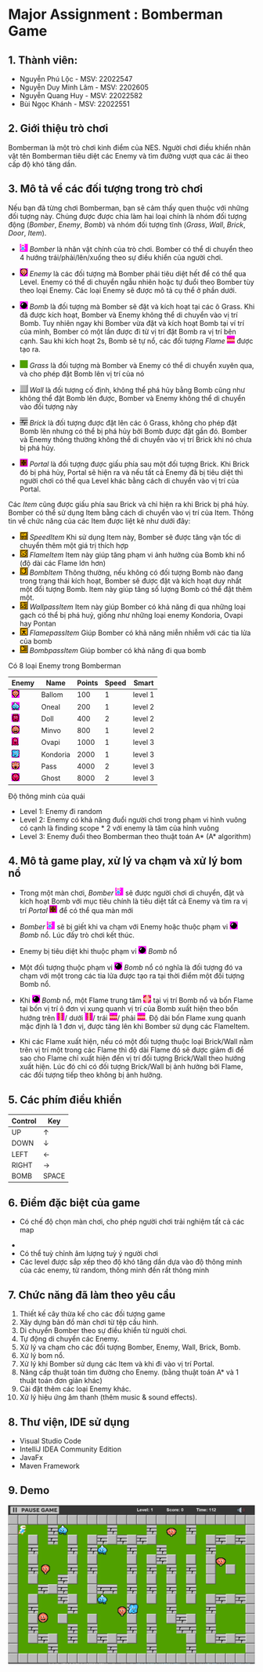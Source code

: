# Major Assignment : Bomberman Game
## 1. Thành viên: 
 - Nguyễn Phú Lộc - MSV: 22022547
 - Nguyễn Duy Minh Lâm - MSV: 2202605
 - Nguyễn Quang Huy - MSV: 22022582
 - Bùi Ngọc Khánh - MSV: 22022551

## 2. Giới thiệu trò chơi
 Bomberman là một trò chơi kinh điểm của NES. Người chơi điều khiển nhân vật tên Bomberman tiêu diệt các Enemy và tìm đường vượt qua các ải theo cấp độ khó tăng dần.
## 3. Mô tả về các đối tượng trong trò chơi
Nếu bạn đã từng chơi Bomberman, bạn sẽ cảm thấy quen thuộc với những đối tượng này. Chúng được được chia làm hai loại chính là nhóm đối tượng động (*Bomber*, *Enemy*, *Bomb*) và nhóm đối tượng tĩnh (*Grass*, *Wall*, *Brick*, *Door*, *Item*).
- ![](BombermanGame/src/res/sprites/player_down.png) *Bomber* là nhân vật chính của trò chơi. Bomber có thể di chuyển theo 4 hướng trái/phải/lên/xuống theo sự điều khiển của người chơi.
- ![](BombermanGame/src/res/sprites/balloom_left1.png) *Enemy* là các đối tượng mà Bomber phải tiêu diệt hết để có thể qua Level. Enemy có thể di chuyển ngẫu nhiên hoặc tự đuổi theo Bomber tùy theo loại Enemy. Các loại Enemy sẽ được mô tả cụ thể ở phần dưới.
- ![](BombermanGame/src/res/sprites/bomb.png) *Bomb* là đối tượng mà Bomber sẽ đặt và kích hoạt tại các ô Grass. Khi đã được kích hoạt, Bomber và Enemy không thể di chuyển vào vị trí Bomb. Tuy nhiên ngay khi Bomber vừa đặt và kích hoạt Bomb tại ví trí của mình, Bomber có một lần được đi từ vị trí đặt Bomb ra vị trí bên cạnh. Sau khi kích hoạt 2s, Bomb sẽ tự nổ, các đối tượng *Flame* ![](BombermanGame/src/res/sprites/explosion_horizontal.png) được tạo ra.


- ![](BombermanGame/src/res/sprites/grass.png) *Grass* là đối tượng mà Bomber và Enemy có thể di chuyển xuyên qua, và cho phép đặt Bomb lên vị trí của nó
- ![](BombermanGame/src/res/sprites/wall.png) *Wall* là đối tượng cố định, không thể phá hủy bằng Bomb cũng như không thể đặt Bomb lên được, Bomber và Enemy không thể di chuyển vào đối tượng này
- ![](BombermanGame/src/res/sprites/brick.png) *Brick* là đối tượng được đặt lên các ô Grass, không cho phép đặt Bomb lên nhưng có thể bị phá hủy bởi Bomb được đặt gần đó. Bomber và Enemy thông thường không thể di chuyển vào vị trí Brick khi nó chưa bị phá hủy.


- ![](BombermanGame/src/res/sprites/portal.png) *Portal* là đối tượng được giấu phía sau một đối tượng Brick. Khi Brick đó bị phá hủy, Portal sẽ hiện ra và nếu tất cả Enemy đã bị tiêu diệt thì người chơi có thể qua Level khác bằng cách di chuyển vào vị trí của Portal.

Các *Item* cũng được giấu phía sau Brick và chỉ hiện ra khi Brick bị phá hủy. Bomber có thể sử dụng Item bằng cách di chuyển vào vị trí của Item. Thông tin về chức năng của các Item được liệt kê như dưới đây:
- ![](BombermanGame/src/res/sprites/powerup_speed.png) *SpeedItem* Khi sử dụng Item này, Bomber sẽ được tăng vận tốc di chuyển thêm một giá trị thích hợp
- ![](BombermanGame/src/res/sprites/powerup_flames.png) *FlameItem* Item này giúp tăng phạm vi ảnh hưởng của Bomb khi nổ (độ dài các Flame lớn hơn)
- ![](BombermanGame/src/res/sprites/powerup_bombs.png) *BombItem* Thông thường, nếu không có đối tượng Bomb nào đang trong trạng thái kích hoạt, Bomber sẽ được đặt và kích hoạt duy nhất một đối tượng Bomb. Item này giúp tăng số lượng Bomb có thể đặt thêm một.
- ![](BombermanGame/src/res/sprites/powerup_wallpass.png) *WallpassItem* Item này giúp Bomber có khả năng đi qua những loại gạch có thể bị phá huỷ, giống như những loại enemy Kondoria, Ovapi hay Pontan 
- ![](BombermanGame/src/res/sprites/powerup_flamepass.png) *FlamepassItem* Giúp Bomber có khả năng miễn nhiễm với các tia lửa của bomb 
- ![](BombermanGame/src/res/sprites/powerup_bombpass.png) *BombpassItem* Giúp bomber có khả năng đi qua bomb

Có 8 loại Enemy trong Bomberman

| Enemy                               | Name     | Points | Speed  | Smart   | 
|-------------------------------------|----------|--------|--------|---------|
| ![](BombermanGame/src/res/sprites/balloom_left1.png)  | Ballom   | 100    | 1      | level 1 |
| ![](BombermanGame/src/res/sprites/oneal_left1.png)    | Oneal    | 200    | 1      | level 2 |
| ![](BombermanGame/src/res/sprites/doll_left1.png)     | Doll     | 400    | 2      | level 2 |
| ![](BombermanGame/src/res/sprites/minvo_left1.png)    | Minvo    | 800    | 1      | level 2 | 
| ![](BombermanGame/src/res/sprites/ovapi.png)          | Ovapi    | 1000   | 1      | level 3 | 
| ![](BombermanGame/src/res/sprites/kondoria_left1.png) | Kondoria | 2000   | 1      | level 3 | 
| ![](BombermanGame/src/res/sprites/pass.png)           | Pass     | 4000   | 2      | level 3 | 
| ![](BombermanGame/src/res/sprites/pontan.png)         | Ghost    | 8000   | 2      | level 3 | 

Độ thông minh của quái
- Level 1: Enemy đi random 
- Level 2: Enemy có khả năng đuổi người chơi trong phạm vi hình vuông có cạnh là finding scope * 2 với enemy là tâm của hình vuông 
- Level 3: Enemy đuổi theo Bomberman theo thuật toán A* (A* algorithm) 

## 4. Mô tả game play, xử lý va chạm và xử lý bom nổ
- Trong một màn chơi, *Bomber* ![](BombermanGame/src/res/sprites/player_down.png) sẽ được người chơi di chuyển, đặt và kích hoạt Bomb với mục tiêu chính là tiêu diệt tất cả Enemy và tìm ra vị trí *Portal* ![](BombermanGame/src/res/sprites/portal.png) để có thể qua màn mới
- *Bomber* ![](BombermanGame/src/res/sprites/player_down.png) sẽ bị giết khi va chạm với Enemy hoặc thuộc phạm vi ![](BombermanGame/src/res/sprites/bomb.png) *Bomb* nổ. Lúc đấy trò chơi kết thúc.
- Enemy bị tiêu diệt khi thuộc phạm vi ![](BombermanGame/src/res/sprites/bomb.png) *Bomb* nổ
- Một đối tượng thuộc phạm vi ![](BombermanGame/src/res/sprites/bomb.png) *Bomb* nổ có nghĩa là đối tượng đó va chạm với một trong các tia lửa được tạo ra tại thời điểm một đối tượng Bomb nổ.

- Khi ![](BombermanGame/src/res/sprites/bomb.png) *Bomb* nổ, một Flame trung tâm ![](BombermanGame/src/res/sprites/bomb_exploded.png) tại vị trí Bomb nổ và bốn Flame tại bốn vị trí ô đơn vị xung quanh vị trí của Bomb xuất hiện theo bốn hướng trên ![](BombermanGame/src/res/sprites/explosion_vertical.png)/ dưới ![](BombermanGame/src/res/sprites/explosion_vertical.png)/ trái ![](BombermanGame/src/res/sprites/explosion_horizontal.png)/ phải ![](BombermanGame/src/res/sprites/explosion_horizontal.png). Độ dài bốn Flame xung quanh mặc định là 1 đơn vị, được tăng lên khi Bomber sử dụng các FlameItem.
- Khi các Flame xuất hiện, nếu có một đối tượng thuộc loại Brick/Wall nằm trên vị trí một trong các Flame thì độ dài Flame đó sẽ được giảm đi để sao cho Flame chỉ xuất hiện đến vị trí đối tượng Brick/Wall theo hướng xuất hiện. Lúc đó chỉ có đối tượng Brick/Wall bị ảnh hưởng bởi Flame, các đối tượng tiếp theo không bị ảnh hưởng. 

## 5. Các phím điều khiển

| Control |  Key  |
|---------|-------|
| UP      |  ↑    | 
| DOWN    |  ↓    | 
| LEFT    |  ←    |
| RIGHT   |  →    | 
| BOMB    | SPACE | 

<!-- | Option       | Key                 |
|--------------|---------------------|
| New Game     | Ctrl + N            |
| Restart      | Ctrl + O            |
| Pause        | Ctrl + P            |
| Resume       | Ctrl + P            |
| Exit         | Ctrl + W / Alt + F4 |
| Change level | Shift + level       | -->

## 6. Điểm đặc biệt của game
<!-- - Có set up để kết nối với thiết bị điện thoại để sử dụng như 1 remote controller, giúp cho người dùng có thể dễ dàng trải nghiệm game hơn -->
- Có chế độ chọn màn chơi, cho phép người chơi trải nghiệm tất cả các map 
<!-- - Hết 120s đếm ngược thì toàn bộ quái sẽ biến thành Pontan để đuổi theo người chơi -->
<!-- - Điểm được lưu lại qua các màn chơi, leaderboard có thể lưu được top 3 điểm cao nhất -->
- 
- Có thể tuỳ chỉnh âm lượng tuỳ ý người chơi
- Các level được sắp xếp theo độ khó tăng dần dựa vào độ thông minh của các enemy, từ random, thông minh đến rất thông minh
<!-- - Khi quái chết có hiện điểm của quái trên màn hình -->

## 7. Chức năng đã làm theo yêu cầu
1. Thiết kế cây thừa kế cho các đối tượng game
2. Xây dựng bản đồ màn chơi từ tệp cấu hình.
3. Di chuyển Bomber theo sự điều khiển từ người chơi.
4. Tự động di chuyển các Enemy.
5. Xử lý va chạm cho các đối tượng Bomber, Enemy, Wall, Brick, Bomb.
6. Xử lý bom nổ.
7. Xử lý khi Bomber sử dụng các Item và khi đi vào vị trí Portal.
8. Nâng cấp thuật toán tìm đường cho Enemy. (bằng thuật toán A* và 1 thuật toán đơn giản khác)
9. Cài đặt thêm các loại Enemy khác.
10. Xử lý hiệu ứng âm thanh (thêm music & sound effects).

## 8. Thư viện, IDE sử dụng
- Visual Studio Code
- IntelliJ IDEA Community Edition 
- JavaFx
- Maven Framework

## 9. Demo
![](BombermanGame/src/res/images/Demo.png)

